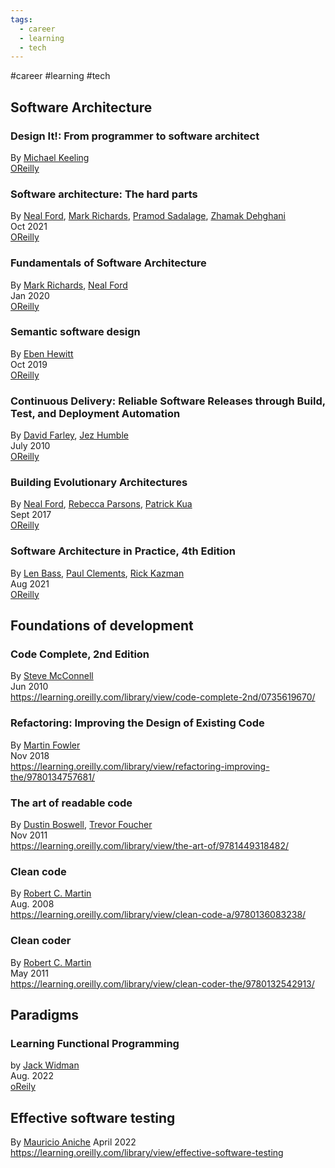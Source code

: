 ```yaml
---
tags:
  - career
  - learning
  - tech
---
```

#career #learning #tech


## Software Architecture

### Design It!: From programmer to software architect
By [Michael Keeling](https://learning.oreilly.com/search/?query=author%3A%22Michael%20Keeling%22&sort=relevance&highlight=true)  
[OReilly](https://learning.oreilly.com/library/view/design-it/9781680502923/)

### Software architecture: The hard parts
By [Neal Ford](https://learning.oreilly.com/search/?query=author%3A%22Neal%20Ford%22&sort=relevance&highlight=true), [Mark Richards](https://learning.oreilly.com/search/?query=author%3A%22Mark%20Richards%22&sort=relevance&highlight=true), [Pramod Sadalage](https://learning.oreilly.com/search/?query=author%3A%22Pramod%20Sadalage%22&sort=relevance&highlight=true), [Zhamak Dehghani](https://learning.oreilly.com/search/?query=author%3A%22Zhamak%20Dehghani%22&sort=relevance&highlight=true)  
Oct 2021  
[OReilly](https://learning.oreilly.com/library/view/software-architecture-the/9781492086888/)


### Fundamentals of Software Architecture
By [Mark Richards](https://learning.oreilly.com/search/?query=author%3A%22Mark%20Richards%22&sort=relevance&highlight=true), [Neal Ford](https://learning.oreilly.com/search/?query=author%3A%22Neal%20Ford%22&sort=relevance&highlight=true)  
Jan 2020  
[OReilly](https://learning.oreilly.com/library/view/fundamentals-of-software/9781492043447/)


### Semantic software design
By [Eben Hewitt](https://learning.oreilly.com/search/?query=author%3A%22Eben%20Hewitt%22&sort=relevance&highlight=true)  
Oct 2019  
[OReilly](https://learning.oreilly.com/library/view/semantic-software-design/9781492045946/)


### Continuous Delivery: Reliable Software Releases through Build, Test, and Deployment Automation
By [David Farley](https://learning.oreilly.com/search/?query=author%3A%22David%20Farley%22&sort=relevance&highlight=true), [Jez Humble](https://learning.oreilly.com/search/?query=author%3A%22Jez%20Humble%22&sort=relevance&highlight=true)  
July 2010  
[OReilly](https://learning.oreilly.com/library/view/continuous-delivery-reliable/9780321670250/)


### Building Evolutionary Architectures
By [Neal Ford](https://learning.oreilly.com/search/?query=author%3A%22Neal%20Ford%22&sort=relevance&highlight=true), [Rebecca Parsons](https://learning.oreilly.com/search/?query=author%3A%22Rebecca%20Parsons%22&sort=relevance&highlight=true), [Patrick Kua](https://learning.oreilly.com/search/?query=author%3A%22Patrick%20Kua%22&sort=relevance&highlight=true)  
Sept 2017  
[OReilly](https://learning.oreilly.com/library/view/building-evolutionary-architectures/9781491986356/)

### Software Architecture in Practice, 4th Edition
By [Len Bass](https://learning.oreilly.com/search/?query=author%3A%22Len%20Bass%22&sort=relevance&highlight=true), [Paul Clements](https://learning.oreilly.com/search/?query=author%3A%22Paul%20Clements%22&sort=relevance&highlight=true), [Rick Kazman](https://learning.oreilly.com/search/?query=author%3A%22Rick%20Kazman%22&sort=relevance&highlight=true)  
Aug 2021  
[OReilly](https://learning.oreilly.com/library/view/software-architecture-in/9780136885979/)



## Foundations of development

### Code Complete, 2nd Edition
By [Steve McConnell](https://learning.oreilly.com/search/?query=author%3A%22Steve%20McConnell%22&sort=relevance&highlight=true)  
Jun 2010  
<https://learning.oreilly.com/library/view/code-complete-2nd/0735619670/>


### Refactoring: Improving the Design of Existing Code
By [Martin Fowler](https://learning.oreilly.com/search/?query=author%3A%22Martin%20Fowler%22&sort=relevance&highlight=true)  
Nov 2018  
<https://learning.oreilly.com/library/view/refactoring-improving-the/9780134757681/>


### The art of readable code
By [Dustin Boswell](https://learning.oreilly.com/search/?query=author%3A%22Dustin%20Boswell%22&sort=relevance&highlight=true), [Trevor Foucher](https://learning.oreilly.com/search/?query=author%3A%22Trevor%20Foucher%22&sort=relevance&highlight=true)  
Nov 2011  
<https://learning.oreilly.com/library/view/the-art-of/9781449318482/>


### Clean code
By [Robert C. Martin](https://learning.oreilly.com/search/?query=author%3A%22Robert%20C.%20Martin%22&sort=relevance&highlight=true)  
Aug. 2008  
<https://learning.oreilly.com/library/view/clean-code-a/9780136083238/>


### Clean coder
By [Robert C. Martin](https://learning.oreilly.com/search/?query=author%3A%22Robert%20C.%20Martin%22&sort=relevance&highlight=true)  
May 2011  
<https://learning.oreilly.com/library/view/clean-coder-the/9780132542913/>

## Paradigms

### Learning Functional Programming
by  [Jack Widman](https://learning.oreilly.com/search/?query=author%3A%22Jack%20Widman%22&sort=relevance&highlight=true)  
Aug. 2022  
[oReily](https://learning.oreilly.com/library/view/learning-functional-programming/9781098111748/)


## Effective software testing
By [Mauricio Aniche](https://learning.oreilly.com/search/?query=author%3A%22Mauricio%20Aniche%22&sort=relevance&highlight=true)
April 2022
https://learning.oreilly.com/library/view/effective-software-testing